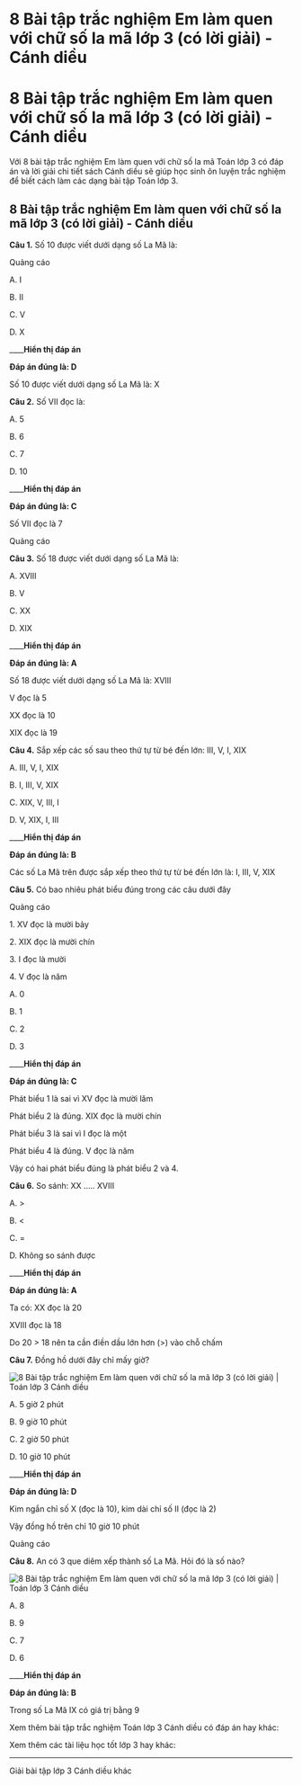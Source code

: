 # 8 Bài tập trắc nghiệm Em làm quen với chữ số la mã lớp 3 (có lời giải) - Cánh diều

# 8 Bài tập trắc nghiệm Em làm quen với chữ số la mã lớp 3 (có lời giải) - Cánh diều

Với 8 bài tập trắc nghiệm Em làm quen với chữ số la mã Toán lớp 3 có đáp án và lời giải chi tiết sách Cánh diều sẽ giúp học sinh ôn luyện trắc nghiệm để biết cách làm các dạng bài tập Toán lớp 3.

## 8 Bài tập trắc nghiệm Em làm quen với chữ số la mã lớp 3 (có lời giải) - Cánh diều

**Câu 1.** Số 10 được viết dưới dạng số La Mã là:

Quảng cáo

A. I

B. II

C. V

D. X

____**Hiển thị đáp án**

**Đáp án đúng là: D**

Số 10 được viết dưới dạng số La Mã là: X

**Câu 2.** Số VII đọc là:

A. 5

B. 6

C. 7

D. 10

____**Hiển thị đáp án**

**Đáp án đúng là: C**

Số VII đọc là 7

Quảng cáo

**Câu 3.** Số 18 được viết dưới dạng số La Mã là:

A. XVIII

B. V

C. XX

D. XIX

____**Hiển thị đáp án**

**Đáp án đúng là: A**

Số 18 được viết dưới dạng số La Mã là: XVIII

V đọc là 5

XX đọc là 10

XIX đọc là 19

**Câu 4.** Sắp xếp các số sau theo thứ tự từ bé đến lớn: III, V, I, XIX

A. III, V, I, XIX

B. I, III, V, XIX

C. XIX, V, III, I

D. V, XIX, I, III

____**Hiển thị đáp án**

**Đáp án đúng là: B**

Các số La Mã trên được sắp xếp theo thứ tự từ bé đến lớn là: I, III, V, XIX

**Câu 5.** Có bao nhiêu phát biểu đúng trong các câu dưới đây

Quảng cáo

1\. XV đọc là mười bảy

2\. XIX đọc là mười chín

3\. I đọc là mười

4\. V đọc là năm

A. 0

B. 1

C. 2

D. 3

____**Hiển thị đáp án**

**Đáp án đúng là: C**

Phát biểu 1 là sai vì XV đọc là mười lăm

Phát biểu 2 là đúng. XIX đọc là mười chín

Phát biểu 3 là sai vì I đọc là một

Phát biểu 4 là đúng. V đọc là năm

Vậy có hai phát biểu đúng là phát biểu 2 và 4.

**Câu 6.** So sánh: XX ….. XVIII

A. >

B. <

C. =

D. Không so sánh được

____**Hiển thị đáp án**

**Đáp án đúng là: A**

Ta có: XX đọc là 20

XVIII đọc là 18

Do 20 > 18 nên ta cần điền dầu lớn hơn (>) vào chỗ chấm

**Câu 7.** Đồng hồ dưới đây chỉ mấy giờ?

![8 Bài tập trắc nghiệm Em làm quen với chữ số la mã lớp 3 \(có lời giải\) | Toán lớp 3 Cánh diều](https://vietjack.com/toan-3-cd/images/trac-nghiem-em-lam-quen-voi-chu-so-la-ma.PNG)

A. 5 giờ 2 phút

B. 9 giờ 10 phút

C. 2 giờ 50 phút

D. 10 giờ 10 phút

____**Hiển thị đáp án**

**Đáp án đúng là: D**

Kim ngắn chỉ số X (đọc là 10), kim dài chỉ số II (đọc là 2)

Vậy đồng hồ trên chỉ 10 giờ 10 phút

Quảng cáo

**Câu 8.** An có 3 que diêm xếp thành số La Mã. Hỏi đó là số nào?

![8 Bài tập trắc nghiệm Em làm quen với chữ số la mã lớp 3 \(có lời giải\) | Toán lớp 3 Cánh diều](https://vietjack.com/toan-3-cd/images/trac-nghiem-em-lam-quen-voi-chu-so-la-ma-a.PNG)

A. 8

B. 9

C. 7

D. 6

____**Hiển thị đáp án**

**Đáp án đúng là: B**

Trong số La Mã IX có giá trị bằng 9

Xem thêm bài tập trắc nghiệm Toán lớp 3 Cánh diều có đáp án hay khác:

Xem thêm các tài liệu học tốt lớp 3 hay khác:

* * *

Giải bài tập lớp 3 Cánh diều khác
